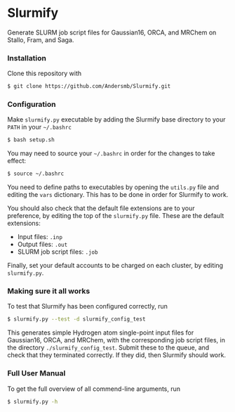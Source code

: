 # Slurmify
Generate SLURM job script files for Gaussian16, ORCA, and MRChem on Stallo, Fram, and Saga.

### Installation
Clone this repository with

```bash
$ git clone https://github.com/Andersmb/Slurmify.git
```

### Configuration
Make `slurmify.py` executable by adding the Slurmify base directory to your `PATH` in your `~/.bashrc`

```bash
$ bash setup.sh
```
You may need to source your `~/.bashrc` in order for the changes to take effect:

```bash
$ source ~/.bashrc
```

You need to define paths to executables by opening the `utils.py` file and editing the `vars` dictionary. 
This has to be done in order for Slurmify to work.

You should also check that the default file extensions are to your preference, by editing the top of the
`slurmify.py` file. These are the default extensions:

* Input files: `.inp`
* Output files: `.out`
* SLURM job script files: `.job`

Finally, set your default accounts to be charged on each cluster, by editing `slurmify.py`.

### Making sure it all works
To test that Slurmify has been configured correctly, run

```bash
$ slurmify.py --test -d slurmify_config_test
```
This generates simple Hydrogen atom single-point input files for Gaussian16, ORCA, and MRChem, with the corresponding
job script files, in the directory `./slurmify_config_test`. Submit these to the queue, and check that they 
terminated correctly. If they did, then Slurmify should work.


### Full User Manual
To get the full overview of all commend-line arguments, run

```bash
$ slurmify.py -h
```
